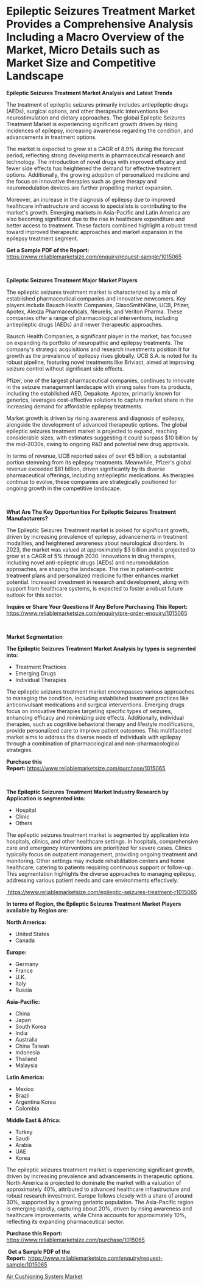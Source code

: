 <p><h1>Epileptic Seizures Treatment Market Provides a Comprehensive Analysis Including a Macro Overview of the Market, Micro Details such as Market Size and Competitive Landscape</h1></p><p><strong>Epileptic Seizures Treatment Market Analysis and Latest Trends</strong></p>
<p><p>The treatment of epileptic seizures primarily includes antiepileptic drugs (AEDs), surgical options, and other therapeutic interventions like neurostimulation and dietary approaches. The global Epileptic Seizures Treatment Market is experiencing significant growth driven by rising incidences of epilepsy, increasing awareness regarding the condition, and advancements in treatment options. </p><p>The market is expected to grow at a CAGR of 8.9% during the forecast period, reflecting strong developments in pharmaceutical research and technology. The introduction of novel drugs with improved efficacy and fewer side effects has heightened the demand for effective treatment options. Additionally, the growing adoption of personalized medicine and the focus on innovative therapies such as gene therapy and neuromodulation devices are further propelling market expansion. </p><p>Moreover, an increase in the diagnosis of epilepsy due to improved healthcare infrastructure and access to specialists is contributing to the market's growth. Emerging markets in Asia-Pacific and Latin America are also becoming significant due to the rise in healthcare expenditure and better access to treatment. These factors combined highlight a robust trend toward improved therapeutic approaches and market expansion in the epilepsy treatment segment.</p></p>
<p><strong>Get a Sample PDF of the Report:&nbsp;</strong> <a href="https://www.reliablemarketsize.com/enquiry/request-sample/1015065?utm_campaign=2008&utm_medium=2&utm_source=Github&utm_content=ia&utm_term=06032025&utm_id=epileptic-seizures-treatment">https://www.reliablemarketsize.com/enquiry/request-sample/1015065</a></p>
<p>&nbsp;</p>
<p><strong>Epileptic Seizures Treatment Major Market Players</strong></p>
<p><p>The epileptic seizures treatment market is characterized by a mix of established pharmaceutical companies and innovative newcomers. Key players include Bausch Health Companies, GlaxoSmithKline, UCB, Pfizer, Apotex, Alexza Pharmaceuticals, Neurelis, and Veriton Pharma. These companies offer a range of pharmacological interventions, including antiepileptic drugs (AEDs) and newer therapeutic approaches.</p><p>Bausch Health Companies, a significant player in the market, has focused on expanding its portfolio of neuropathic and epilepsy treatments. The company's strategic acquisitions and research investments position it for growth as the prevalence of epilepsy rises globally. UCB S.A. is noted for its robust pipeline, featuring novel treatments like Briviact, aimed at improving seizure control without significant side effects. </p><p>Pfizer, one of the largest pharmaceutical companies, continues to innovate in the seizure management landscape with strong sales from its products, including the established AED, Depakote. Apotex, primarily known for generics, leverages cost-effective solutions to capture market share in the increasing demand for affordable epilepsy treatments.</p><p>Market growth is driven by rising awareness and diagnosis of epilepsy, alongside the development of advanced therapeutic options. The global epileptic seizures treatment market is projected to expand, reaching considerable sizes, with estimates suggesting it could surpass $10 billion by the mid-2030s, owing to ongoing R&D and potential new drug approvals.</p><p>In terms of revenue, UCB reported sales of over €5 billion, a substantial portion stemming from its epilepsy treatments. Meanwhile, Pfizer's global revenue exceeded $81 billion, driven significantly by its diverse pharmaceutical offerings, including antiepileptic medications. As therapies continue to evolve, these companies are strategically positioned for ongoing growth in the competitive landscape.</p></p>
<p>&nbsp;</p>
<p><strong>What Are The Key Opportunities For Epileptic Seizures Treatment Manufacturers?</strong></p>
<p><p>The Epileptic Seizures Treatment market is poised for significant growth, driven by increasing prevalence of epilepsy, advancements in treatment modalities, and heightened awareness about neurological disorders. In 2023, the market was valued at approximately $3 billion and is projected to grow at a CAGR of 5% through 2030. Innovations in drug therapies, including novel anti-epileptic drugs (AEDs) and neuromodulation approaches, are shaping the landscape. The rise in patient-centric treatment plans and personalized medicine further enhances market potential. Increased investment in research and development, along with support from healthcare systems, is expected to foster a robust future outlook for this sector.</p></p>
<p><strong>Inquire or Share Your Questions If Any Before Purchasing This Report:</strong> <a href="https://www.reliablemarketsize.com/enquiry/pre-order-enquiry/1015065?utm_campaign=2008&utm_medium=2&utm_source=Github&utm_content=ia&utm_term=06032025&utm_id=epileptic-seizures-treatment">https://www.reliablemarketsize.com/enquiry/pre-order-enquiry/1015065</a></p>
<p>&nbsp;</p>
<p><strong>Market Segmentation</strong></p>
<p><strong>The Epileptic Seizures Treatment Market Analysis by types is segmented into:</strong></p>
<p><ul><li>Treatment Practices</li><li>Emerging Drugs</li><li>Individual Therapies</li></ul></p>
<p><p>The epileptic seizures treatment market encompasses various approaches to managing the condition, including established treatment practices like anticonvulsant medications and surgical interventions. Emerging drugs focus on innovative therapies targeting specific types of seizures, enhancing efficacy and minimizing side effects. Additionally, individual therapies, such as cognitive behavioral therapy and lifestyle modifications, provide personalized care to improve patient outcomes. This multifaceted market aims to address the diverse needs of individuals with epilepsy through a combination of pharmacological and non-pharmacological strategies.</p></p>
<p><strong>Purchase this Report:&nbsp;</strong><a href="https://www.reliablemarketsize.com/purchase/1015065?utm_campaign=2008&utm_medium=2&utm_source=Github&utm_content=ia&utm_term=06032025&utm_id=epileptic-seizures-treatment">https://www.reliablemarketsize.com/purchase/1015065</a></p>
<p>&nbsp;</p>
<p><strong>The Epileptic Seizures Treatment Market Industry Research by Application is segmented into:</strong></p>
<p><ul><li>Hospital</li><li>Clinic</li><li>Others</li></ul></p>
<p><p>The epileptic seizures treatment market is segmented by application into hospitals, clinics, and other healthcare settings. In hospitals, comprehensive care and emergency interventions are prioritized for severe cases. Clinics typically focus on outpatient management, providing ongoing treatment and monitoring. Other settings may include rehabilitation centers and home healthcare, catering to patients requiring continuous support or follow-up. This segmentation highlights the diverse approaches to managing epilepsy, addressing various patient needs and care environments effectively.</p></p>
<p><a href="https://www.reliablemarketsize.com/epileptic-seizures-treatment-r1015065?utm_campaign=2008&utm_medium=2&utm_source=Github&utm_content=ia&utm_term=06032025&utm_id=epileptic-seizures-treatment">&nbsp;https://www.reliablemarketsize.com/epileptic-seizures-treatment-r1015065</a></p>
<p><strong>In terms of Region, the Epileptic Seizures Treatment Market Players available by Region are:</strong></p>
<p>
    <p> <strong> North America: </strong>
        <ul>
            <li>United States</li>
            <li>Canada</li>
        </ul>
        </p> 
    <p> <strong> Europe: </strong>
        <ul>
            <li>Germany</li>
            <li>France</li>
            <li>U.K.</li>
            <li>Italy</li>
            <li>Russia</li>
        </ul>
        </p> 
    <p> <strong> Asia-Pacific: </strong>
        <ul>
            <li>China</li>
            <li>Japan</li>
            <li>South Korea</li>
            <li>India</li>
            <li>Australia</li>
            <li>China Taiwan</li>
            <li>Indonesia</li>
            <li>Thailand</li>
            <li>Malaysia</li>
        </ul>
        </p> 
    <p> <strong> Latin America: </strong>
        <ul>
            <li>Mexico</li>
            <li>Brazil</li>
            <li>Argentina Korea</li>
            <li>Colombia</li>
        </ul>
        </p> 
    <p> <strong> Middle East & Africa: </strong>
        <ul>
            <li>Turkey</li>
            <li>Saudi</li>
            <li>Arabia</li>
            <li>UAE</li>
            <li>Korea</li>
        </ul>
    </p>
    </p>
<p><p>The epileptic seizures treatment market is experiencing significant growth, driven by increasing prevalence and advancements in therapeutic options. North America is projected to dominate the market with a valuation of approximately 40%, attributed to advanced healthcare infrastructure and robust research investment. Europe follows closely with a share of around 30%, supported by a growing geriatric population. The Asia-Pacific region is emerging rapidly, capturing about 20%, driven by rising awareness and healthcare improvements, while China accounts for approximately 10%, reflecting its expanding pharmaceutical sector.</p></p>
<p><strong>Purchase this Report: </strong><a href="https://www.reliablemarketsize.com/purchase/1015065?utm_campaign=2008&utm_medium=2&utm_source=Github&utm_content=ia&utm_term=06032025&utm_id=epileptic-seizures-treatment">https://www.reliablemarketsize.com/purchase/1015065</a></p>
<p>&nbsp;<strong>Get a Sample PDF of the Report:&nbsp;&nbsp;</strong><a href="https://www.reliablemarketsize.com/enquiry/request-sample/1015065?utm_campaign=2008&utm_medium=2&utm_source=Github&utm_content=ia&utm_term=06032025&utm_id=epileptic-seizures-treatment">https://www.reliablemarketsize.com/enquiry/request-sample/1015065</a></p>
<p><strong></strong></p>
<p><p><a href="https://github.com/PeterParrish5/Market-Research-Report-List-7/blob/main/air-cushioning-system-market.md?utm_campaign=2008&utm_medium=2&utm_source=Github&utm_content=ia&utm_term=06032025&utm_id=epileptic-seizures-treatment">Air Cushioning System Market</a></p></p>